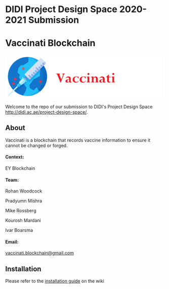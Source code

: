 # DIDI Project Design Space 2020-2021 Submission
# Vaccinati Blockchain
![image](Vaccinati.png)


Welcome to the repo of our submission to DIDI's Project Design Space http://didi.ac.ae/project-design-space/. 

About
-----

Vaccinati is a blockchain that records vaccine information to ensure it cannot be changed or forged.

#### Context:

EY Blockchain

#### Team:

Rohan Woodcock

Pradyumn Mishra

Mike Rossberg

Kourosh Mardani

Ivar Boarsma

#### Email:

vaccinati.blockchain@gmail.com


Installation
--------

Please refer to the [installation guide](https://github.com/Rohan353/DIDI-2020/wiki/Installation-Guide) on the wiki

